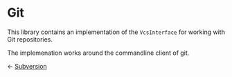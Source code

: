 # Git

This library contains an implementation of the `VcsInterface` for
working with Git repositories.

The implemenation works around the commandline client of git.

&larr; [Subversion](03-subversion.md)